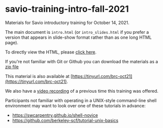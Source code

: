 # savio-training-intro-fall-2021

Materials for Savio introductory training for October 14, 2021. 

The main document is `intro.html` (or `intro_slides.html` if you prefer a version that appears in slide-show format rather than as one long HTML page).

To directly view the HTML, please [click here](https://htmlpreview.github.io/?https://github.com/ucb-rit/savio-training-intro-fall-2021/blob/master/intro_slides.html).

If you're not familiar with Git or Github you can download the materials as a [zip file](https://github.com/ucb-rit/savio-training-intro-fall-2021/archive/master.zip)

This material is also available at [https://tinyurl.com/brc-oct21](https://tinyurl.com/brc-oct21).

We also have a [video recording](https://www.youtube.com/watch?v=Denj8NyUPVo&list=PLinUqTXTvciPNjqPxvScsXVLLh5MLCz4P) of a previous time this training was offered.

Participants not familiar with operating in a UNIX-style command-line shell environment may want to look over one of these tutorials in advance:

- https://swcarpentry.github.io/shell-novice
- https://github.com/berkeley-scf/tutorial-unix-basics

